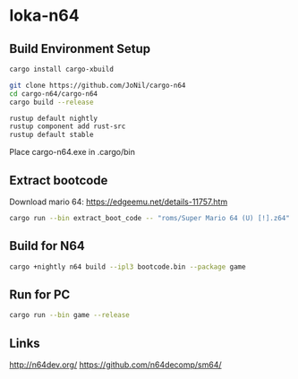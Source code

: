 # loka-n64

## Build Environment Setup

```bash
cargo install cargo-xbuild

git clone https://github.com/JoNil/cargo-n64
cd cargo-n64/cargo-n64
cargo build --release

rustup default nightly
rustup component add rust-src
rustup default stable
```

Place cargo-n64.exe in .cargo/bin

## Extract bootcode

Download mario 64: https://edgeemu.net/details-11757.htm

```bash
cargo run --bin extract_boot_code -- "roms/Super Mario 64 (U) [!].z64"
```

## Build for N64

```bash
cargo +nightly n64 build --ipl3 bootcode.bin --package game
```

## Run for PC

```bash
cargo run --bin game --release
```

## Links

http://n64dev.org/
https://github.com/n64decomp/sm64/
